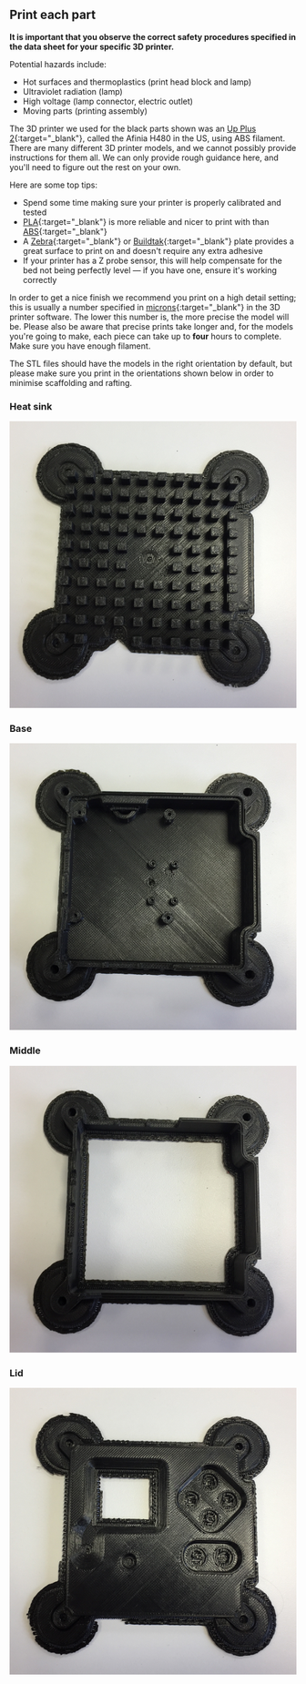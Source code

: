 ## Print each part

**It is important that you observe the correct safety procedures specified in the data sheet for your specific 3D printer.**

Potential hazards include:

- Hot surfaces and thermoplastics (print head block and lamp)
- Ultraviolet radiation (lamp)
- High voltage (lamp connector, electric outlet)
- Moving parts (printing assembly)

The 3D printer we used for the black parts shown was an [Up Plus 2](https://www.3dhubs.com/3d-printers/up-plus-2){:target="_blank"}, called the Afinia H480 in the US, using ABS filament. There are many different 3D printer models, and we cannot possibly provide instructions for them all. We can only provide rough guidance here, and you'll need to figure out the rest on your own.

Here are some top tips:

- Spend some time making sure your printer is properly calibrated and tested
- [PLA](https://en.wikipedia.org/wiki/Polylactic_acid){:target="_blank"} is more reliable and nicer to print with than [ABS](https://en.wikipedia.org/wiki/Acrylonitrile_butadiene_styrene){:target="_blank"}
- A [Zebra](http://www.printinz.com/zebra-plates/){:target="_blank"} or [Buildtak](http://www.buildtak.eu/){:target="_blank"} plate provides a great surface to print on and doesn't require any extra adhesive
- If your printer has a Z probe sensor, this will help compensate for the bed not being perfectly level — if you have one, ensure it's working correctly

In order to get a nice finish we recommend you print on a high detail setting; this is usually a number specified in [microns](https://en.wikipedia.org/wiki/Micrometre){:target="_blank"} in the 3D printer software. The lower this number is, the more precise the model will be. Please also be aware that precise prints take longer and, for the models you're going to make, each piece can take up to **four** hours to complete. Make sure you have enough filament.

The STL files should have the models in the right orientation by default, but please make sure you print in the orientations shown below in order to minimise scaffolding and rafting.

### Heat sink

![Anti warp heat sink raw print](images/heatsink-antiwarp.png)

### Base

![Anti warp base raw print](images/base-antiwarp.png)

### Middle

![Anti warp middle raw print](images/middle-antiwarp.png)

### Lid

![Anti warp lid raw print](images/lid-antiwarp.png)
